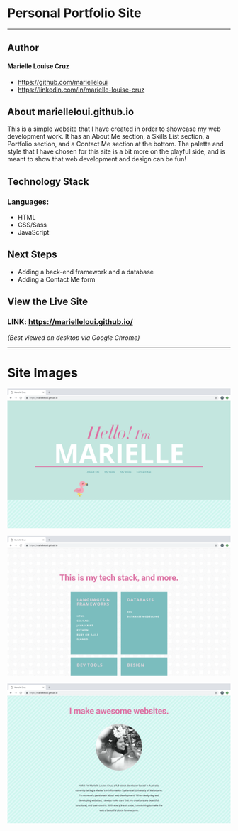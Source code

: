 # Personal Portfolio Site
---
## Author
#### Marielle Louise Cruz
* https://github.com/marielleloui
* https://linkedin.com/in/marielle-louise-cruz

## About marielleloui.github.io
This is a simple website that I have created in order to showcase my web development work. It has an About Me section, a Skills List section, a Portfolio section, and a Contact Me section at the bottom. The palette and style that I have chosen for this site is a bit more on the playful side, and is meant to show that web development and design can be fun!

## Technology Stack
### Languages:
* HTML
* CSS/Sass
* JavaScript

## Next Steps
* Adding a back-end framework and a database
* Adding a Contact Me form

## View the Live Site

### LINK: https://marielleloui.github.io/
_(Best viewed on desktop via Google Chrome)_

---
# Site Images

![Site Top](https://github.com/marielleloui/marielleloui.github.io/blob/master/assets/css/images/sitetop.png)

![Skills List](https://github.com/marielleloui/marielleloui.github.io/blob/master/assets/css/images/skillslist.png)

![About Me](https://github.com/marielleloui/marielleloui.github.io/blob/master/assets/css/images/aboutme.png)
